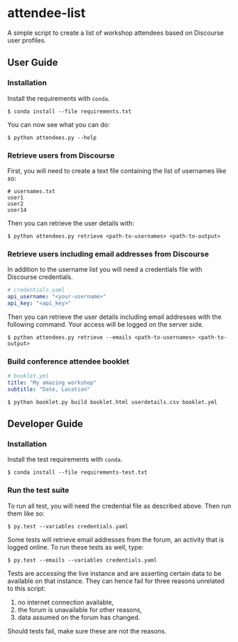 # attendee-list

A simple script to create a list of workshop attendees based on Discourse user profiles.

## User Guide

### Installation

Install the requirements with `conda`.

    $ conda install --file requirements.txt

You can now see what you can do:

    $ python attendees.py --help

### Retrieve users from Discourse

First, you will need to create a text file containing the list of usernames like so:

```
# usernames.txt
user1
user2
user14
```

Then you can retrieve the user details with:

    $ python attendees.py retrieve <path-to-usernames> <path-to-output>


### Retrieve users including email addresses from Discourse

In addition to the username list you will need a credentials file with Discourse credentials.

```yaml
# credentials.yaml
api_username: "<your-username>"
api_key: "<api_key>"
```

Then you can retrieve the user details including email addresses with the following command. Your access will be logged on the server side.

    $ python attendees.py retrieve --emails <path-to-usernames> <path-to-output>


### Build conference attendee booklet

```yaml
# booklet.yml
title: "My amazing workshop"
subtitle: "Date, Location"
```

    $ python booklet.py build booklet.html userdetails.csv booklet.yml

## Developer Guide

### Installation

Install the test requirements with `conda`.

    $ conda install --file requirements-test.txt

### Run the test suite

To run all test, you will need the credential file as described above. Then run them like so:

    $ py.test --variables credentials.yaml

Some tests will retrieve email addresses from the forum, an activity that is logged online. To run these tests as well, type:

    $ py.test --emails --variables credentials.yaml

Tests are accessing the live instance and are asserting certain data to be available on that instance. They can hence fail for three reasons unrelated to this script:

1) no internet connection available,
2) the forum is unavailable for other reasons,
3) data assumed on the forum has changed.

Should tests fail, make sure these are not the reasons.
